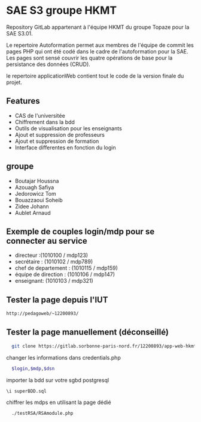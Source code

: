 
# SAE S3 groupe HKMT




Repository GitLab appartenant à l'équipe HKMT du groupe Topaze pour la SAE S3.01.





Le repertoire Autoformation permet aux membres de l'équipe de commit les pages PHP qui ont été codé dans le cadre de l'autoformation pour la SAE.
Les pages sont sensé couvrir les quatre opérations de base pour la persistance des données (CRUD).

le repertoire applicationWeb contient tout le code de la version finale du projet.
## Features

- CAS de l'universitée
- Chiffrement dans la bdd
- Outils de visualisation pour les enseignants
- Ajout et suppression de professeurs
- Ajout et suppression de formation
- Interface differentes en fonction du login

## groupe


- Boutajar Houssna
- Azouagh Safiya
- Jedorowicz Tom
- Bouazzaoui Soheib 
- Zidee Johann
- Aublet Arnaud

## Exemple de  couples login/mdp pour se connecter au service 

- directeur :(1010100 / mdp123)
- secrétaire : (1010102 / mdp789)
- chef de departement : (1010115 / mdp159)
- équipe de direction : (1010106 / mdp147)
- enseignant: (1010103 / mdp321)


## Tester la page depuis l'IUT


```bash
http://pedagoweb/~12200893/
```

## Tester la page manuellement (déconseillé)

```bash
  git clone https://gitlab.sorbonne-paris-nord.fr/12200893/app-web-hkmt.git
```

changer les informations dans credentials.php
```bash
  $login,$mdp,$dsn
```

importer la bdd sur votre sgbd postgresql
```postgresql
\i superBDD.sql
```
chiffrer les mdps en utilisant la page dédié
```bash
  ./testRSA/RSAmodule.php
```


